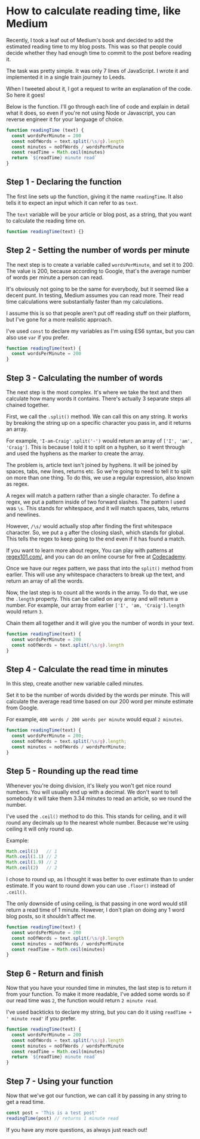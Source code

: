 # How to calculate reading time, like Medium

Recently, I took a leaf out of Medium's book and decided to add the estimated reading time to my blog posts. This was so that people could decide whether they had enough time to commit to the post before reading it.

The task was pretty simple. It was only 7 lines of JavaScript. I wrote it and implemented it in a single train journey to Leeds.

When I tweeted about it, I got a request to write an explanation of the code. So here it goes!

Below is the function. I'll go through each line of code and explain in detail what it does, so even if you're not using Node or Javascript, you can reverse engineer it for your language of choice.

``` javascript
function readingTime (text) {
  const wordsPerMinute = 200
  const noOfWords = text.split(/\s/g).length
  const minutes = noOfWords / wordsPerMinute
  const readTime = Math.ceil(minutes)
  return `${readTime} minute read`
}
```

## Step 1 - Declaring the function

The first line sets up the function, giving it the name `readingTime`. It also tells it to expect an input which it can refer to as `text`.

The `text` variable will be your article or blog post, as a string, that you want to calculate the reading time on.

```javascript
function readingTime(text) {}
```

## Step 2 - Setting the number of words per minute

The next step is to create a variable called `wordsPerMinute`, and set it to 200. The value is 200, because according to Google, that's the average number of words per minute a person can read.

It's obviously not going to be the same for everybody, but it seemed like a decent punt. In testing, Medium assumes you can read more. Their read time calculations were substantially faster than my calculations.

I assume this is so that people aren't put off reading stuff on their platform, but I've gone for a more realistic approach.

I've used `const` to declare my variables as I'm using ES6 syntax, but you can also use `var` if you prefer.

``` javascript
function readingTime(text) {
  const wordsPerMinute = 200
}
```

## Step 3 - Calculating the number of words

The next step is the most complex. It's where we take the text and then calculate how many words it contains. There's actually 3 separate steps all chained together.

First, we call the `.split()` method. We can call this on any string. It works by breaking the string up on a specific character you pass in, and it returns an array.

For example, `'I-am-Craig'.split('-')` would return an array of `['I', 'am', 'Craig']`. This is because I told it to split on a hyphen, so it went through and used the hyphens as the marker to create the array.

The problem is, article text isn't joined by hyphens. It will be joined by spaces, tabs, new lines, returns etc. So we're going to need to tell it to split on more than one thing. To do this, we use a regular expression, also known as regex.

A regex will match a pattern rather than a single character. To define a regex, we put a pattern inside of two forward slashes. The pattern I used was `\s`. This stands for whitespace, and it will match spaces, tabs, returns and newlines.

However, `/\s/` would actually stop after finding the first whitespace character. So, we put a `g` after the closing slash, which stands for global. This tells the regex to keep going to the end even if it has found a match.

If you want to learn more about regex, You can play with patterns at [regex101.com/](https://regex101.com/#javascript), and you can do an online course for free at [Codecademy](https://www.codecademy.com/courses/javascript-intermediate-en-NJ7Lr/0/1).

Once we have our regex pattern, we pass that into the `split()` method from earlier. This will use any whitespace characters to break up the text, and return an array of all the words.

Now, the last step is to count all the words in the array. To do that, we use the `.length` property. This can be called on any array and will return a number. For example, our array from earlier `['I', 'am, 'Craig'].length` would return `3`.

Chain them all together and it will give you the number of words in your text.

``` javascript
function readingTime(text) {
  const wordsPerMinute = 200
  const noOfWords = text.split(/\s/g).length
}
```

## Step 4 - Calculate the read time in minutes

In this step, create another new variable called minutes. 

Set it to be the number of words divided by the words per minute. This will calculate the average read time based on our 200 word per minute estimate from Google.

For example, `400 words / 200 words per minute` would equal `2 minutes`.

``` javascript
function readingTime(text) {
  const wordsPerMinute = 200;
  const noOfWords = text.split(/\s/g).length;
  const minutes = noOfWords / wordsPerMinute;
}
```

## Step 5 - Rounding up the read time

Whenever you're doing division, it's likely you won't get nice round numbers. You will usually end up with a decimal. We don't want to tell somebody it will take them 3.34 minutes to read an article, so we round the number. 

I've used the `.ceil()` method to do this. This stands for ceiling, and it will round any decimals up to the nearest whole number. Because we're using ceiling it will only round up.

Example:
``` javascript
Math.ceil(1)   // 1
Math.ceil(1.1) // 2
Math.ceil(1.9) // 2
Math.ceil(2)   // 2
```

I chose to round up, as I thought it was better to over estimate than to under estimate. If you want to round down you can use `.floor()` instead of `.ceil()`.

The only downside of using ceiling, is that passing in one word would still return a read time of 1 minute. However, I don't plan on doing any 1 word blog posts, so it shouldn't affect me.

``` javascript
function readingTime(text) {
  const wordsPerMinute = 200
  const noOfWords = text.split(/\s/g).length
  const minutes = noOfWords / wordsPerMinute
  const readTime = Math.ceil(minutes)
}
```

## Step 6 - Return and finish

Now that you have your rounded time in minutes, the last step is to return it from your function. To make it more readable, I've added some words so if our read time was `2`, the function would return `2 minute read`.

I've used backticks to declare my string, but you can do it using `readTime + ' minute read'` if you prefer.

``` javascript
function readingTime(text) {
  const wordsPerMinute = 200
  const noOfWords = text.split(/\s/g).length
  const minutes = noOfWords / wordsPerMinute
  const readTime = Math.ceil(minutes)
  return `${readTime} minute read`
}
```

## Step 7 - Using your function

Now that we've got our function, we can call it by passing in any string to get a read time.

``` javascript
const post = 'This is a test post'
readingTime(post) // returns 1 minute read
```

If you have any more questions, as always just reach out!
